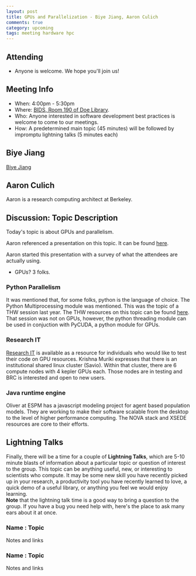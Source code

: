 ```yaml
---
layout: post
title: GPUs and Parallelization - Biye Jiang, Aaron Culich 
comments: true
category: upcoming
tags: meeting hardware hpc
---
```


## Attending

- Anyone is welcome. We hope you'll join us!

## Meeting Info

- When: 4:00pm - 5:30pm
- Where: [BIDS, Room 190 of Doe Library](https://bids.berkeley.edu).
- Who: Anyone interested in software development best practices is welcome to come to our meetings.
- How: A predetermined main topic (45 minutes) will be followed by impromptu lightning talks (5 minutes each)

## Biye Jiang

[Biye Jiang](https://byeah.github.io/) 

## Aaron Culich

Aaron is a research computing architect at Berkeley. 

## Discussion: Topic Description

Today's topic is about GPUs and parallelism. 

Aaron referenced a presentation on this topic. It can be found 
[here](http://parlab.eecs.berkeley.edu/sites/all/parlab/files/BootCamp_Computational_Patterns_Demmel_final_12v2.pdf).

Aaron started this presentation with a survey of what the attendees are 
actually using.

- GPUs? 3 folks.

### Python Parallelism

It was mentioned that, for some folks, python is the language of choice. The 
Python Multiprocessing module was mentioned. This was the topic of a THW 
session last year. The THW resources on this topic can be found 
[here](https://github.com/thehackerwithin/berkeley/blob/master/python_concurrency). 
That session was not on GPUs, however, the python threading module can be used 
in conjuction with PyCUDA, a python module for GPUs. 

### Research IT

[Research IT](research-it.berkeley.edu) is available as a resource for 
individuals who would like to test their code on GPU resources. Krishna 
Muriki expresses that there is an institutional shared linux cluster (Savio). 
Within that cluster, there are 6 compute nodes with 4 kepler GPUs each.
Those nodes are in testing and BRC is interested and open to new users.

### Java runtime engine

Oliver at ESPM has a javascript modeling project for agent based population 
models. They are working to make their software scalable from the desktop to 
the level of higher performance computing. The NOVA stack and XSEDE resources 
are core to their efforts. 

## Lightning Talks

Finally, there will be a time for a couple of **Lightning Talks**, which are 
5-10 minute blasts of information about a particular topic or question of 
interest to the group.  This topic can be anything useful, new, or interesting 
to scientists who compute. It may be some new skill you have recently picked up 
in your research, a productivity tool you have recently learned to love, a 
quick demo of a useful library, or anything you feel we would enjoy learning.  
**Note** that the lightning talk time is a good way to bring a question to the 
group. If you have a bug you need help with, here's the place to ask many ears 
about it at once.  


### Name : Topic 

Notes and links

### Name : Topic

Notes and links
